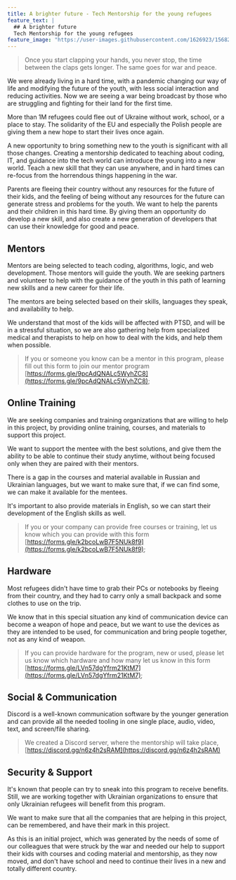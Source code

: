```yaml
---
title: A brighter future - Tech Mentorship for the young refugees
feature_text: |
  ## A brighter future
  Tech Mentorship for the young refugees
feature_image: "https://user-images.githubusercontent.com/1626923/156821193-6426f7b6-89ed-4105-ac82-d639a4239c5c.jpg"
---
```



> Once you start clapping your hands, you never stop, the time between the claps gets longer. The same goes for war and peace.
> 

We were already living in a hard time, with a pandemic changing our way of life and modifying the future of the youth, with less social interaction and reducing activities. Now we are seeing a war being broadcast by those who are struggling and fighting for their land for the first time.

More than 1M refugees could flee out of Ukraine without work, school, or a place to stay. The solidarity of the EU and especially the Polish people are giving them a new hope to start their lives once again.

A new opportunity to bring something new to the youth is significant with all those changes. Creating a mentorship dedicated to teaching about coding, IT, and guidance into the tech world can introduce the young into a new world. Teach a new skill that they can use anywhere, and in hard times can re-focus from the horrendous things happening in the war.

Parents are fleeing their country without any resources for the future of their kids, and the feeling of being without any resources for the future can generate stress and problems for the youth. We want to help the parents and their children in this hard time. By giving them an opportunity do develop a new skill, and also create a new generation of developers that can use their knowledge for good and peace.

## Mentors

Mentors are being selected to teach coding, algorithms, logic, and web development. Those mentors will guide the youth. We are seeking partners and volunteer to help with the guidance of the youth in this path of learning new skills and a new career for their life.

The mentors are being selected based on their skills, languages they speak, and availability to help.

We understand that most of the kids will be affected with PTSD, and will be in a stressful situation, so we are also gathering help from specialized medical and therapists to help on how to deal with the kids, and help them when possible.

> If you or someone you know can be a mentor in this program, please fill out this form to join our mentor program [https://forms.gle/9pcAdQNALc5WyhZC8](https://forms.gle/9pcAdQNALc5WyhZC8);
> 

## Online Training

We are seeking companies and training organizations that are willing to help in this project, by providing online training, courses, and materials to support this project.

We want to support the mentee with the best solutions, and give them the ability to be able to continue their study anytime, without being focused only when they are paired with their mentors.

There is a gap in the courses and material available in Russian and Ukrainian languages, but we want to make sure that, if we can find some, we can make it available for the mentees. 

It's important to also provide materials in English, so we can start their development of the English skills as well.

> If you or your company can provide free courses or training, let us know which you can provide with this form [https://forms.gle/k2bcoLwB7F5NUk8f9](https://forms.gle/k2bcoLwB7F5NUk8f9);
> 

## Hardware

Most refugees didn't have time to grab their PCs or notebooks by fleeing from their country, and they had to carry only a small backpack and some clothes to use on the trip.

We know that in this special situation any kind of communication device can become a weapon of hope and peace, but we want to use the devices as they are intended to be used, for communication and bring people together, not as any kind of weapon. 

> If you can provide hardware for the program, new or used, please let us know which hardware and how many let us know in this form [https://forms.gle/LVn57dgYfrm21KtM7](https://forms.gle/LVn57dgYfrm21KtM7);
> 

## Social & Communication

Discord is a well-known communication software by the younger generation and can provide all the needed tooling in one single place, audio, video, text, and screen/file sharing.

> We created a Discord server, where the mentorship will take place, [https://discord.gg/n6z4h2sRAM](https://discord.gg/n6z4h2sRAM)
> 

## Security & Support

It's known that people can try to sneak into this program to receive benefits. Still, we are working together with Ukrainian organizations to ensure that only Ukrainian refugees will benefit from this program.

We want to make sure that all the companies that are helping in this project, can be remembered, and have their mark in this project.

As this is an initial project, which was generated by the needs of some of our colleagues that were struck by the war and needed our help to support their kids with courses and coding material and mentorship, as they now moved, and don't have school and need to continue their lives in a new and totally different country.
